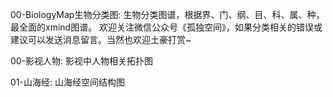00-BiologyMap生物分类图:
生物分类图谱，根据界、门、纲、目、科、属、种，最全面的xmind图谱。
欢迎关注微信公众号《孤独空间》，如果分类相关的错误或建议可以发送消息留言。当然也欢迎土豪打赏~

00-影视人物:
影视中人物相关拓扑图

01-山海经:
山海经空间结构图
